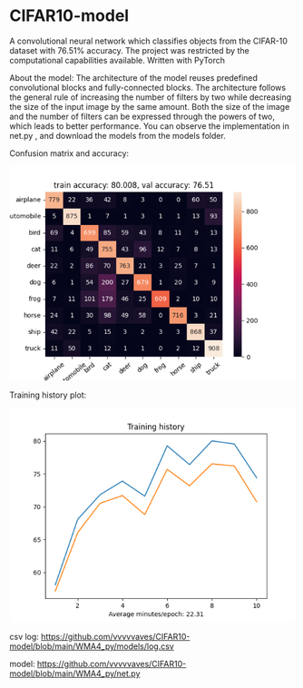 # CIFAR10-model
A convolutional neural network which classifies objects from the CIFAR-10 dataset with 76.51% accuracy. The project was restricted by the computational capabilities available. Written with PyTorch

About the model:
The architecture of the model reuses predefined convolutional blocks and fully-connected blocks. 
The architecture follows the general rule of increasing the number of filters by two while decreasing the size of the input image by the same amount. Both the size of the image and the number of filters can be expressed through the powers of two, which leads to better performance. You can observe the implementation in net.py , and download the models from the models folder.

Confusion matrix and accuracy:

![plot](./WMA4_py/confm_accuracy.png)

Training history plot:

![plot](./WMA4_py/training_history_plot.png)

csv log:
https://github.com/vvvvvaves/CIFAR10-model/blob/main/WMA4_py/models/log.csv

model:
https://github.com/vvvvvaves/CIFAR10-model/blob/main/WMA4_py/net.py



